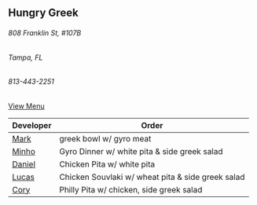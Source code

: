 ## Hungry Greek
###### 808 Franklin St, #107B 
###### Tampa, FL
###### 813-443-2251


[View Menu](https://www.toasttab.com/hungry-greek-franklin/v2/online-order#!/order)


Developer     | Order
--------------|---------------------
[Mark](http://github.com/mark-smithtb)              | greek bowl w/ gyro meat
[Minho](https://github.com/minhochoi)               | Gyro Dinner w/ white pita & side greek salad
[Daniel](https://github.come/dtartaglia)            | Chicken Pita w/ white pita
[Lucas](https://github.com/lucasclaude)             | Chicken Souvlaki w/ wheat pita & side greek salad
[Cory](https://github.com/)                         | Philly Pita w/ chicken, side greek salad
